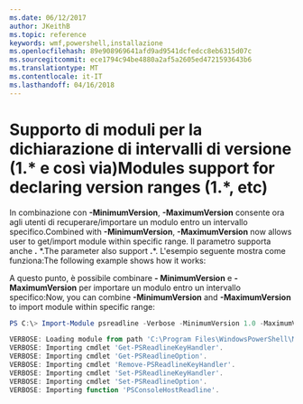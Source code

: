 ```yaml
---
ms.date: 06/12/2017
author: JKeithB
ms.topic: reference
keywords: wmf,powershell,installazione
ms.openlocfilehash: 89e908969641afd9ad9541dcfedcc8eb6315d07c
ms.sourcegitcommit: ece1794c94be4880a2af5a2605ed4721593643b6
ms.translationtype: MT
ms.contentlocale: it-IT
ms.lasthandoff: 04/16/2018
---
```

# <a name="modules-support-for-declaring-version-ranges-1-etc"></a><span data-ttu-id="2a4d8-102">Supporto di moduli per la dichiarazione di intervalli di versione (1.\* e così via)</span><span class="sxs-lookup"><span data-stu-id="2a4d8-102">Modules support for declaring version ranges (1.\*, etc)</span></span>
<span data-ttu-id="2a4d8-103">In combinazione con **-MinimumVersion**, **-MaximumVersion** consente ora agli utenti di recuperare/importare un modulo entro un intervallo specifico.</span><span class="sxs-lookup"><span data-stu-id="2a4d8-103">Combined with **-MinimumVersion**, **-MaximumVersion** now allows user to get/import module within specific range.</span></span> <span data-ttu-id="2a4d8-104">Il parametro supporta anche **.** \*.</span><span class="sxs-lookup"><span data-stu-id="2a4d8-104">The parameter also support **.**\*.</span></span> <span data-ttu-id="2a4d8-105">L'esempio seguente mostra come funziona:</span><span class="sxs-lookup"><span data-stu-id="2a4d8-105">The following example shows how it works:</span></span>

<span data-ttu-id="2a4d8-106">A questo punto, è possibile combinare **- MinimumVersion** e **- MaximumVersion** per importare un modulo entro un intervallo specifico:</span><span class="sxs-lookup"><span data-stu-id="2a4d8-106">Now, you can combine **-MinimumVersion** and **-MaximumVersion** to import module within specific range:</span></span>

```powershell
PS C:\> Import-Module psreadline -Verbose -MinimumVersion 1.0 -MaximumVersion 1.2.*

VERBOSE: Loading module from path 'C:\Program Files\WindowsPowerShell\Modules\psreadline\1.1\psreadline.psd1'.
VERBOSE: Importing cmdlet 'Get-PSReadlineKeyHandler'.
VERBOSE: Importing cmdlet 'Get-PSReadlineOption'.
VERBOSE: Importing cmdlet 'Remove-PSReadlineKeyHandler'.
VERBOSE: Importing cmdlet 'Set-PSReadlineKeyHandler'.
VERBOSE: Importing cmdlet 'Set-PSReadlineOption'.
VERBOSE: Importing function 'PSConsoleHostReadline'.
```
